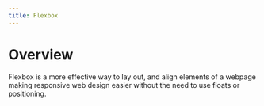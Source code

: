```yaml
---
title: Flexbox
---
```


# Overview

Flexbox is a more effective way to lay out, and align elements of a webpage making responsive web design easier without the need to use floats or positioning.
